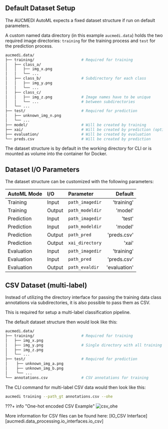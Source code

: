 ## Default Dataset Setup

The AUCMEDI AutoML expects a fixed dataset structure if run on default parameters.

A custom named data directory (in this example `aucmedi.data`) holds the two required
image directories: `training` for the training process and `test` for the prediction process.

```bash
aucmedi.data/
├── training/                     # Required for training
│   ├── class_a/
│   │   ├── img_x.png
│   │   └── ...
│   ├── class_b/                  # Subdirectory for each class
│   │   ├── img_y.png
│   │   └── ...
│   ├── class_c/
│   │   ├── img_z.png             # Image names have to be unique
│   │   └── ...                   # between subdirectories
│   └── ...
├── test/                         # Required for prediction
│   ├── unknown_img_n.png
│   └── ...
├── model/                        # Will be created by training
├── xai/                          # Will be created by prediction (optional)
├── evaluation/                   # Will be created by evaluation
└── preds.csv                     # Will be created by prediction
```

The dataset structure is by default in the working directory for CLI or
is mounted as volume into the container for Docker.

## Dataset I/O Parameters

The dataset structure can be customized with the following parameters:

| AutoML Mode | I/O | Parameter | Default |
|:------------|:----|:----------|--------:|
| Training | Input | `path_imagedir` | 'training' |
| Training | Output | `path_modeldir` | 'model' |
| Prediction | Input | `path_imagedir` | 'test' |
| Prediction | Input | `path_modeldir` | 'model' |
| Prediction | Output | `path_pred` | 'preds.csv' |
| Prediction | Output | `xai_directory` | 'xai' |
| Evaluation | Input | `path_imagedir` | 'training' |
| Evaluation | Input | `path_pred` | 'preds.csv' |
| Evaluation | Output | `path_evaldir` | 'evaluation' |


## CSV Dataset (multi-label)

Instead of utilizing the directory interface for passing the training data
class annotations via subdirectories, it is also possible to pass them as CSV.

This is required for setup a multi-label classification pipeline.

The default dataset structure then would look like this:

```bash
aucmedi.data/
├── training/                     # Required for training
│   ├── img_x.png
│   ├── img_y.png                 # Single directory with all training images
│   ├── img_z.png
│   └── ...
├── test/                         # Required for prediction
│    ├── unknown_img_a.png
│    ├── unknown_img_b.png
│    └── ...
└── annotations.csv               # CSV annotations for training
```

The CLI command for multi-label CSV data would then look like this:

```sh
aucmedi training --path_gt annotations.csv --ohe
```

???+ info "One-hot encoded CSV Example"
    ![csv_ohe](../../images/docs.csv.ohe.png)

More information for CSV files can be found here:
[IO_CSV Interface][aucmedi.data_processing.io_interfaces.io_csv]
